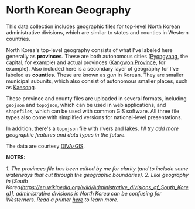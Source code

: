 # North Korean Geography

This data collection includes geographic files for top-level North Korean administrative divisions, which are similar to states and counties in Western countries. 

North Korea's top-level geography consists of what I've labeled here generally as **provinces**. These are both autonomous cities ([Pyongyang](https://en.wikipedia.org/wiki/Pyongyang), the capital, for example) and actual provinces ([Kangwon Province](https://en.wikipedia.org/wiki/Gangwon_Province,_South_Korea), for example). Also included here is a secondary layer of geography for I've labeled as **counties**. These are known as *gun* in Korean. They are smaller municipal subunits, which also consist of autonomous smaller places, such as [Kaesong](https://en.wikipedia.org/wiki/Kaesong). 

These province and county files are uploaded in several formats, including ```geojson``` and ```topojson```, which can be used in web applications, and ```shapefiles```, which can be used with common GIS software. All three file types also come with simplified versions for national-level presentations. 

In addition, there's a ```topojson``` file with rivers and lakes. *I'll try add more geographic features and data types in the future*. 

The data are courtesy [DIVA-GIS](http://www.diva-gis.org/datadown). 

**NOTES:** 

*1. The provinces file has been edited by me for clarity (and to include some waterways that cut through the geographic boundaries)*.
*2. Like geography in [South Korea(https://en.wikipedia.org/wiki/Administrative_divisions_of_South_Korea)], administrative divisions in North Korea can be confusing for Westerners. Read a primer [here](https://en.wikipedia.org/wiki/Administrative_divisions_of_North_Korea) to learn more.*